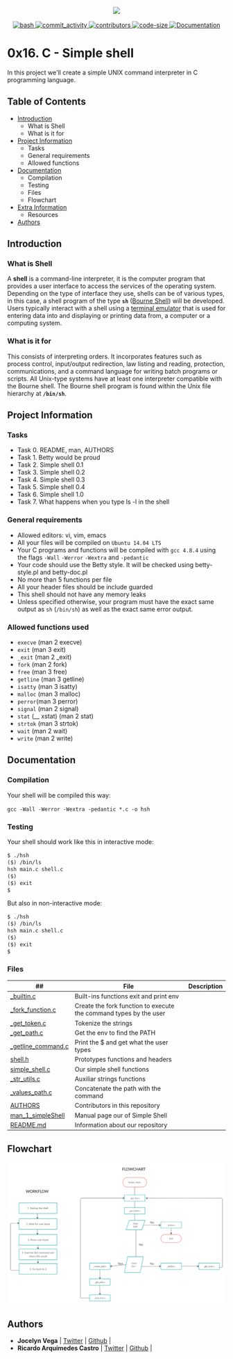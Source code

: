 
<p align="center">
     <p align="center">
          <img src="https://www.holbertonschool.com/holberton-logo.png" width="360"/>
     </p>
     <p align="center">
          <a href="https://github.com/ellerbrock/open-source-badges/">
               <img alt="bash" src="https://badges.frapsoft.com/bash/v1/bash.png?v=103" target="_blank" />
          </a>
          <a href="https://github.com/RicardoArquimedes/simple_shell/commits/master">
               <img alt="commit_activity" src="https://img.shields.io/github/commit-activity/y/RicardoArquimedes/simple_shell" target="_blank" />
          </a>
          <a href="https://github.com/RicardoArquimedes/simple_shell/graphs/contributors">
               <img alt="contributors" src="https://img.shields.io/github/contributors/RicardoArquimedes/simple_shell" target="_blank" />
          </a>
          <a href="https://github.com/RicardoArquimedes/simple_shell" target="_blank">
               <img alt="code-size" src="https://img.shields.io/github/languages/code-size/RicardoArquimedes/simple_shell" />
          </a>
          <a href="https://github.com/RicardoArquimedes/simple_shell" target="_blank">
               <img alt="Documentation" src="https://img.shields.io/badge/documentation-yes-brightgreen.svg" />
          </a>
     </p>
</p>


# 0x16. C - Simple shell
In this project we'll create a simple UNIX command interpreter in C programming language.

## Table of Contents
* [Introduction](#Introduction)
  * What is Shell
  * What is it for
* [Project Information](#Project-Information)
    * Tasks
    * General requirements
    * Allowed functions
* [Documentation](#Documentation)
    * Compilation
    * Testing
    * Files
    * Flowchart
* [Extra Information](#Extra-Information)
    * Resources
* [Authors](#Authors)

## Introduction

### What is Shell
A **shell** is a command-line interpreter, it is the computer program that provides a user interface to access the services of the operating system. Depending on the type of interface they use, shells can be of various types, in this case, a shell program of the type **`sh`** ([Bourne Shell](https://en.wikipedia.org/wiki/Bourne_shell)) will be developed. Users typically interact with a shell using a [terminal emulator](https://en.wikipedia.org/wiki/Terminal_emulator) that is used for entering data into and displaying or printing data from, a computer or a computing system.

### What is it for
This consists of interpreting orders. It incorporates features such as process control, input/output redirection, law listing and reading, protection, communications, and a command language for writing batch programs or scripts. All Unix-type systems have at least one interpreter compatible with the Bourne shell. The Bourne shell program is found within the Unix file hierarchy at **`/bin/sh`**.

## Project Information

### Tasks

* Task 0. README, man, AUTHORS
* Task 1. Betty would be proud
* Task 2. Simple shell 0.1
* Task 3. Simple shell 0.2
* Task 4. Simple shell 0.3
* Task 5. Simple shell 0.4
* Task 6. Simple shell 1.0
* Task 7. What happens when you type ls -l in the shell

### General requirements
 * Allowed editors: vi, vim, emacs
 * All your files will be compiled on `Ubuntu 14.04 LTS`
 * Your C programs and functions will be compiled with `gcc 4.8.4` using the flags `-Wall` `-Werror` `-Wextra` and `-pedantic`
 * Your code should use the Betty style. It will be checked using betty-style.pl and betty-doc.pl
 * No more than 5 functions per file
 * All your header files should be include guarded
 * This shell should not have any memory leaks
 * Unless specified otherwise, your program must have the exact same output as `sh` (`/bin/sh`) as well as the exact same error output.

### Allowed functions used 

* `execve` (man 2 execve)
* `exit` (man 3 exit)
* `_exit` (man 2 _exit)
* `fork` (man 2 fork)
* `free` (man 3 free)
* `getline` (man 3 getline)
* `isatty` (man 3 isatty)
* `malloc` (man 3 malloc)
* `perror`(man 3 perror)
* `signal` (man 2 signal)
* `stat` (__ xstat) (man 2 stat)
* `strtok` (man 3 strtok)
* `wait` (man 2 wait)
* `write` (man 2 write)

## Documentation

### Compilation
Your shell will be compiled this way:

`gcc -Wall -Werror -Wextra -pedantic *.c -o hsh`

### Testing

Your shell should work like this in interactive mode:

```
$ ./hsh
($) /bin/ls
hsh main.c shell.c
($)
($) exit
$
```
But also in non-interactive mode:

```
$ ./hsh
($) /bin/ls
hsh main.c shell.c
($)
($) exit
$
```
### Files

##|File|Description
---|---|---
|[_builtin.c](https://github.com/RicardoArquimedes/simple_shell/blob/master/_bulitin.c)|Built-ins functions exit and print env|
|[_fork_function.c](https://github.com/RicardoArquimedes/simple_shell/blob/master/_fork_function.c)|Create the fork function to execute the command types by the user|
|[_get_token.c](https://github.com/RicardoArquimedes/simple_shell/blob/master/_get_token.c)|Tokenize the strings|
|[_get_path.c](https://github.com/RicardoArquimedes/simple_shell/blob/master/_get_path.c)|Get the env to find the PATH|
|[_getline_command.c](https://github.com/RicardoArquimedes/simple_shell/blob/master/_getline_command.c)|Print the $ and get what the user types|
|[shell.h](https://github.com/RicardoArquimedes/simple_shell/blob/master/shell.h)|Prototypes functions and headers|
|[simple_shell.c](https://github.com/RicardoArquimedes/simple_shell/blob/master/simple_shell.c)|Our simple shell functions|
|[_str_utils.c](https://github.com/RicardoArquimedes/simple_shell/blob/master/_str_utils.c)|Auxiliar strings functions|
|[_values_path.c](https://github.com/RicardoArquimedes/simple_shell/blob/master/_values_path.c)|Concatenate the path with the command|
|[AUTHORS](https://github.com/RicardoArquimedes/simple_shell/blob/master/AUTHORS)|Contributors in this repository|
|[man_1_simpleShell](https://github.com/RicardoArquimedes/simple_shell/blob/master/man_1_simpleShell)|Manual page our of Simple Shell|
|[README.md](https://github.com/RicardoArquimedes/simple_shell/blob/master/README.md)|Information about our repository|

## Flowchart
<p align="center">
     <p align="center">
          <img src="https://github.com/RicardoArquimedes/testingREADME/blob/master/Flowchart.jpg?raw=true width="360"/>
     </p>

## Authors

* **Jocelyn Vega** | [Twitter](https://twitter.com/jossvega103) | [Github](https://github.com/jossvega) |
* **Ricardo Arquímedes Castro** | [Twitter](https://twitter.com/richardcqt) | [Github](https://github.com/RicardoArquimedes) |

